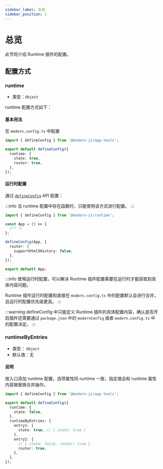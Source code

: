 ```yaml
---
sidebar_label: 总览
sidebar_position: 1
---
```


# 总览

此节将介绍 Runtime 插件的配置。

## 配置方式

### runtime

- 类型：`Object`

runtime 配置方式如下：

#### 基本用法

在 `modern.config.ts` 中配置

```ts title="modern.config.ts"
import { defineConfig } from '@modern-js/app-tools';

export default defineConfig({
  runtime: {
    state: true,
    router: true,
  },
});
```

#### 运行时配置

通过 [`defineConfig`](/docs/apis/app/runtime/app/define-config) API 配置：

:::info
当 runtime 配置中存在函数时，只能使用该方式进行配置。
:::

```ts title="src/App.tsx"
import { defineConfig } from '@modern-js/runtime';

const App = () => {
  /** */
};

defineConfig(App, {
  router: {
    supportHtml5History: false,
  },
});

export default App;
```

:::info
使用运行时配置，可以解决 Runtime 插件配置需要在运行时才能获取到具体内容问题。

Runtime 插件运行时配置和直接在 `modern.config.ts` 中的配置默认会进行合并，且运行时配置优先级更高。
:::

:::warning
defineConfig 中只能定义 Runtime 插件的具体配置内容，确认是否开启插件还需要通过 `package.json` 中的 `modernConfig` 或者 `modern.config.ts` 中的配置决定。
:::

### runtimeByEntries

- 类型： `Object`
- 默认值：无

#### 说明

按入口添加 runtime 配置，选项属性同 runtime 一致，指定值会和 runtime 属性内容做替换合并操作。

```ts title="modern.config.ts"
import { defineConfig } from '@modern-js/app-tools';

export default defineConfig({
  runtime: {
    state: false,
  },
  runtimeByEntries: {
    entry1: {
      state: true, // { state: true }
    },
    entry2: {
      // { state: false, router: true }
      router: true,
    },
  },
});
```

